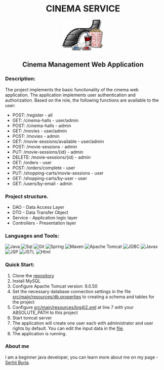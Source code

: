 <h1 align="center">CINEMA SERVICE</h1>
<div align="center"><img  src="kino.png" height="100" title="Logo" alt=""/></div></div>

<h2 align="center">Cinema Management Web Application</h2>

### Description:
The project implements the basic functionality of the cinema web application. 
The application implements user authentication and authorization.
Based on the role, the following functions are available to the user:
* POST: /register - all
* GET: /cinema-halls - user/admin
* POST: /cinema-halls - admin
* GET: /movies - user/admin
* POST: /movies - admin
* GET: /movie-sessions/available - user/admin
* POST: /movie-sessions - admin
* PUT: /movie-sessions/{id} - admin
* DELETE: /movie-sessions/{id} - admin
* GET: /orders - user
* POST: /orders/complete - user
* PUT: /shopping-carts/movie-sessions - user
* GET: /shopping-carts/by-user - user
* GET: /users/by-email - admin

### Project structure.
* DAO - Data Access Layer
* DTO - Data Transfer Object
* Service - Application logic layer
* Controllers - Presentation layer

### Languages and Tools:
![Java](https://img.shields.io/badge/java-%23ED8B00.svg?style=java&logo=java&logoColor=white)
![Sql](https://img.shields.io/badge/SQL-F8F8FF?style=flat&logo=mysql&logoColor=0000CD)
![Git](https://img.shields.io/badge/Git-F8F8FF?style=flat&logo=Git&logoColor=FF0000)
![Spring](https://img.shields.io/badge/Spring-9ACD32?style=flat&logo=Spring&logoColor=F8F8FF)
![Maven](https://img.shields.io/badge/Maven-F8F8FF?style=flat&logo=apachemaven&logoColor=F4A460)
![Apache Tomcat](https://img.shields.io/badge/apache%20tomcat-%23F8DC75.svg?style=apache&logo=apache-tomcat&logoColor=black)
![JDBC](https://img.shields.io/badge/JDBC-008B8B?style=flat&logo=jdbc&logoColor=F8F8FF)
![Javax](https://img.shields.io/badge/Javax-FFE4B5?style=flat&logo=Javax&logoColor=F8F8FF)
![JSP](https://img.shields.io/badge/JSP-F8F8FF?style=flat&logo=jsp&logoColor=F4A460D)
![JSTL](https://img.shields.io/badge/JSTL-F8F8FF?style=flat&logo=JSTL&logoColor=F8F8FF)
![Html](https://img.shields.io/badge/HTML-F8F8FF?style=flat&logo=html5&logoColor=black)

### Quick Start:
1. Clone the [repository](https://github.com/sergeiburya/cinema-app)
2. Install MySQL
3. Configure Apache Tomcat version: 9.0.50
4. Set the necessary database connection settings in the file [src/main/resources/db.properties](src/main/resources/db.properties)
   to creating a schema and tables for the project
5. Configure [src/main/resources/log4j2.xml](src/main/resources/log4j2.xml)
   at line 7 with your ABSOLUTE_PATH to this project
6. Start tomcat server
7. The application will create one user each with administrator and user rights by default. 
You can edit the input data in the [file](src/main/java/cinema/config/DataInitializer.java).
8. The application is running.

### About me
I am a beginner java developer, you can learn more about me on my page - [Serhii Buria](https://github.com/sergeiburya).
